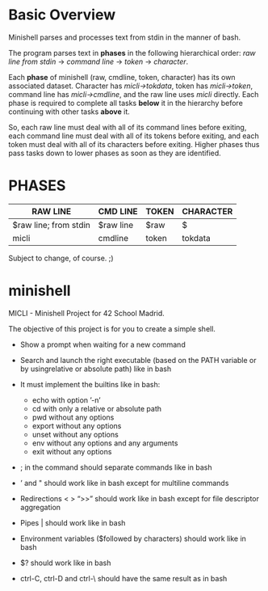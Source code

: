 # Basic Overview

Minishell parses and processes text from stdin in the manner of bash.

The program parses text in **phases** in the following hierarchical order: *raw line from stdin* -> *command line* -> *token* -> *character*.

Each **phase** of minishell (raw, cmdline, token, character) has its own associated dataset. Character has *micli->tokdata*, token has *micli->token*, command line has *micli->cmdline*, and the raw line uses *micli* directly. Each phase is required to complete all tasks **below** it in the hierarchy before continuing with other tasks **above** it. 

So, each raw line must deal with all of its command lines before exiting, each command line must deal with all of its tokens before exiting, and each token must deal with all of its characters before exiting. Higher phases thus pass tasks down to lower phases as soon as they are identified.

# PHASES

|         RAW LINE         |    CMD LINE  |  TOKEN | CHARACTER |
| ------------------------ | :----------- | :----- | :-------- |
|  $raw line; from stdin   |  $raw line   |  $raw  |     $     |
|           micli          |    cmdline   |  token |  tokdata  |

Subject to change, of course. ;)

# minishell
MICLI - Minishell Project for 42 School Madrid.

The objective of this project is for you to create a simple shell.

* Show a prompt when waiting for a new command

* Search and launch the right executable (based on the PATH variable or by usingrelative or absolute path) like in bash

* It must implement the builtins like in bash:
    * echo with option ’-n’
    * cd with only a relative or absolute path
    * pwd without any options
    * export without any options
    * unset without any options
    * env without any options and any arguments
    * exit without any options

* ; in the command should separate commands like in bash

* ’ and " should work like in bash except for multiline commands

* Redirections < > “>>” should work like in bash except for file descriptor aggregation

* Pipes | should work like in bash

* Environment variables ($followed by characters) should work like in bash

* $? should work like in bash

* ctrl-C, ctrl-D and ctrl-\ should have the same result as in bash
